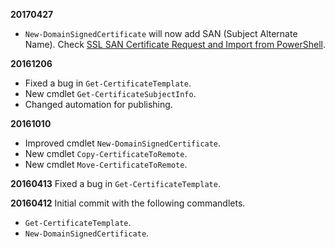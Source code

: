 **20170427**

- `New-DomainSignedCertificate` will now add SAN (Subject Alternate Name). Check [SSL SAN Certificate Request and Import from PowerShell](https://blog.kloud.com.au/2013/07/30/ssl-san-certificate-request-and-import-from-powershell/).

**20161206**
- Fixed a bug in `Get-CertificateTemplate`.
- New cmdlet `Get-CertificateSubjectInfo`.
- Changed automation for publishing.

**20161010**
- Improved cmdlet `New-DomainSignedCertificate`.
- New cmdlet `Copy-CertificateToRemote`.
- New cmdlet `Move-CertificateToRemote`.

**20160413**
Fixed a bug in `Get-CertificateTemplate`.

**20160412**
Initial commit with the following commandlets.

- `Get-CertificateTemplate`.
- `New-DomainSignedCertificate`.